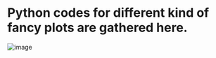 # Python codes for different kind of fancy plots are gathered here.

![image](https://github.com/AshfakMahmud/PythonViz/assets/132434043/050cb06c-a682-41a4-9a89-d347126cbbc7)
